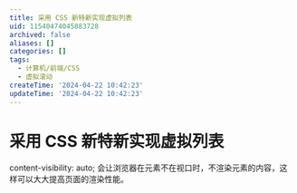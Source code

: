 ```yaml
---
title: 采用 CSS 新特新实现虚拟列表
uid: 11540474045883728
archived: false
aliases: []
categories: []
tags:
  - 计算机/前端/CSS
  - 虚拟滚动
createTime: '2024-04-22 10:42:23'
updateTime: '2024-04-22 10:42:23'
---
```


# 采用 CSS 新特新实现虚拟列表

content-visibility: auto; 会让浏览器在元素不在视口时，不渲染元素的内容，这样可以大大提高页面的渲染性能。
